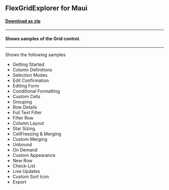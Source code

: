 ## FlexGridExplorer for Maui
#### [Download as zip](https://grapecity.github.io/DownGit/#/home?url=https://github.com/GrapeCity/ComponentOne-MAUI-Samples/tree/master/MAUI/Grid/FlexGridExplorer)
____
#### Shows samples of the Grid control.
____
Shows the following samples


* Getting Started
* Column Definitions
* Selection Modes
* Edit Confirmation
* Editing Form
* Conditional Formatting
* Custom Cells
* Grouping
* Row Details
* Full Text Filter
* Filter Row
* Column Layout
* Star Sizing
* CellFreezing & Merging
* Custom Merging
* Unbound
* On Demand
* Custom Appearance
* New Row
* Check-List
* Live Updates
* Custom Sort Icon
* Export

